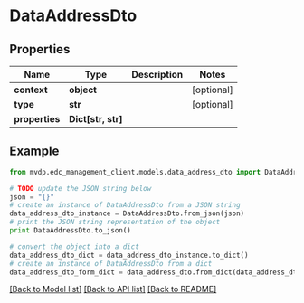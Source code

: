 # DataAddressDto


## Properties
Name | Type | Description | Notes
------------ | ------------- | ------------- | -------------
**context** | **object** |  | [optional] 
**type** | **str** |  | [optional] 
**properties** | **Dict[str, str]** |  | 

## Example

```python
from mvdp.edc_management_client.models.data_address_dto import DataAddressDto

# TODO update the JSON string below
json = "{}"
# create an instance of DataAddressDto from a JSON string
data_address_dto_instance = DataAddressDto.from_json(json)
# print the JSON string representation of the object
print DataAddressDto.to_json()

# convert the object into a dict
data_address_dto_dict = data_address_dto_instance.to_dict()
# create an instance of DataAddressDto from a dict
data_address_dto_form_dict = data_address_dto.from_dict(data_address_dto_dict)
```
[[Back to Model list]](../README.md#documentation-for-models) [[Back to API list]](../README.md#documentation-for-api-endpoints) [[Back to README]](../README.md)


